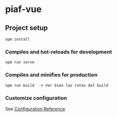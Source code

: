 # piaf-vue

## Project setup
```
npm install 
```

### Compiles and hot-reloads for development
```
npm run serve
```

### Compiles and minifies for production
```
npm run build  -> Ver bien las rutas del build
```

### Customize configuration
See [Configuration Reference](https://cli.vuejs.org/config/).
